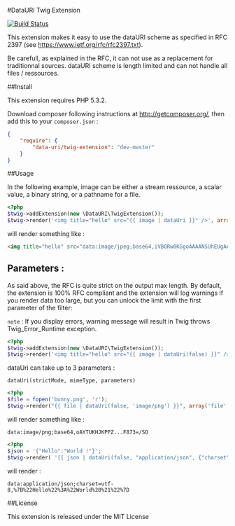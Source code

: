 #DataURI Twig Extension

[![Build Status](https://secure.travis-ci.org/romainneutron/TwigExtension-DataUri.png?branch=master)](http://travis-ci.org/romainneutron/TwigExtension-DataUri)

This extension makes it easy to use the dataURI scheme as specified in RFC 2397
(see https://www.ietf.org/rfc/rfc2397.txt).

Be carefull, as explained in the RFC, it can not use as a replacement for
traditionnal sources. dataURI scheme is length limited and can not handle all
files / ressources.

##Install

This extension requires PHP 5.3.2.

Download composer following instructions at http://getcomposer.org/, then add
this to your ``composer.json`` :

```json
{
    "require": {
        "data-uri/twig-extension": "dev-master"
    }
}

```

##Usage

In the following example, image can be either a stream ressource, a scalar value,
a binary string, or a pathname for a file.

```php
<?php
$twig->addExtension(new \DataURI\TwigExtension());
$twig->render('<img title="hello" src="{{ image | dataUri }}" />', array('image' => '/path/to/image.jpg'));
```

will render something like :


```html
<img title="hello" src="data:image/jpeg;base64,iVBORw0KGgoAAAANSUhEUgAAAB...SUhEU==" />
```


Parameters :
------------

As said above, the RFC is quite strict on the output max length. By default, the
extension is 100% RFC compliant and the extension will log warnings if you render
data too large, but you can unlock the limit with the first
parameter of the filter:

`note` : If you display errors, warning message will result in Twig throws
Twig_Error_Runtime exception.


```php
<?php
$twig->addExtension(new \DataURI\TwigExtension());
$twig->render('<img title="hello" src="{{ image | dataUri(false) }}" />', array('image' => '/path/to/BIGPICTURE.jpg'));

```

dataUri can take up to 3 parameters :

``dataUri(strictMode, mimeType, parameters)``

```php
<?php
$file = fopen('bunny.png', 'r');
$twig->render("{{ file | dataUri(false, 'image/png') }}", array('file' => $file));
```

will render something like :

```
data:image/png;base64,oAYTUKHJKPPZ...F873=/SO
```

```php
<?php
$json = '{"Hello":"World !"}';
$twig->render( '{{ json | dataUri(false, "application/json", {"charset":"utf-8"}) }}', array('json' => $json));
```

will render :

```
data:application/json;charset=utf-8,%7B%22Hello%22%3A%22World%20%21%22%7D
```

##License

This extension is released under the MIT License
